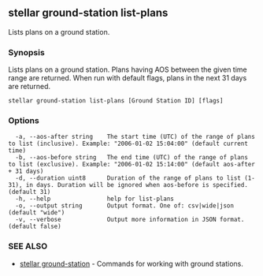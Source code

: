 ## stellar ground-station list-plans

Lists plans on a ground station.

### Synopsis

Lists plans on a ground station. Plans having AOS between the given time range are returned.
When run with default flags, plans in the next 31 days are returned.

```
stellar ground-station list-plans [Ground Station ID] [flags]
```

### Options

```
  -a, --aos-after string    The start time (UTC) of the range of plans to list (inclusive). Example: "2006-01-02 15:04:00" (default current time)
  -b, --aos-before string   The end time (UTC) of the range of plans to list (exclusive). Example: "2006-01-02 15:14:00" (default aos-after + 31 days)
  -d, --duration uint8      Duration of the range of plans to list (1-31), in days. Duration will be ignored when aos-before is specified. (default 31)
  -h, --help                help for list-plans
  -o, --output string       Output format. One of: csv|wide|json (default "wide")
  -v, --verbose             Output more information in JSON format. (default false)
```

### SEE ALSO

* [stellar ground-station](stellar_ground-station.md)	 - Commands for working with ground stations.

